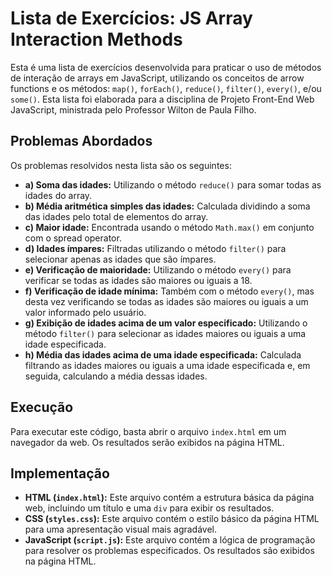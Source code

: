 # Lista de Exercícios: JS Array Interaction Methods

Esta é uma lista de exercícios desenvolvida para praticar o uso de métodos de interação de arrays em JavaScript, utilizando os conceitos de arrow functions e os métodos: `map()`, `forEach()`, `reduce()`, `filter()`, `every()`, e/ou `some()`. Esta lista foi elaborada para a disciplina de Projeto Front-End Web JavaScript, ministrada pelo Professor Wilton de Paula Filho.

## Problemas Abordados

Os problemas resolvidos nesta lista são os seguintes:

- **a) Soma das idades:** Utilizando o método `reduce()` para somar todas as idades do array.
- **b) Média aritmética simples das idades:** Calculada dividindo a soma das idades pelo total de elementos do array.
- **c) Maior idade:** Encontrada usando o método `Math.max()` em conjunto com o spread operator.
- **d) Idades ímpares:** Filtradas utilizando o método `filter()` para selecionar apenas as idades que são ímpares.
- **e) Verificação de maioridade:** Utilizando o método `every()` para verificar se todas as idades são maiores ou iguais a 18.
- **f) Verificação de idade mínima:** Também com o método `every()`, mas desta vez verificando se todas as idades são maiores ou iguais a um valor informado pelo usuário.
- **g) Exibição de idades acima de um valor especificado:** Utilizando o método `filter()` para selecionar as idades maiores ou iguais a uma idade especificada.
- **h) Média das idades acima de uma idade especificada:** Calculada filtrando as idades maiores ou iguais a uma idade especificada e, em seguida, calculando a média dessas idades.

## Execução

Para executar este código, basta abrir o arquivo `index.html` em um navegador da web. Os resultados serão exibidos na página HTML.

## Implementação

- **HTML (`index.html`):** Este arquivo contém a estrutura básica da página web, incluindo um título e uma `div` para exibir os resultados.
- **CSS (`styles.css`):** Este arquivo contém o estilo básico da página HTML para uma apresentação visual mais agradável.
- **JavaScript (`script.js`):** Este arquivo contém a lógica de programação para resolver os problemas especificados. Os resultados são exibidos na página HTML.
